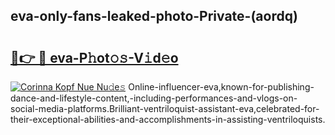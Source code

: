 ## eva-only-fans​-leaked-photo​-Private-(aordq)


# <h2><a href="https://mediaupload.pro?title=eva&ref=git">🔗👉 🔴 eva-P𝚑ot𝚘𝚜-V𝚒d𝚎o</a></h2>

[![Corinna Kopf Nue Nu𝚍e𝚜](https://i.imgur.com/0qMVB7G.gif)](https://mediaupload.pro?title=eva&ref=git)
Online-influencer-eva,known-for-publishing-dance-and-lifestyle-content,-including-performances-and-vlogs-on-social-media-platforms.Brilliant-ventriloquist-assistant-eva,celebrated-for-their-exceptional-abilities-and-accomplishments-in-assisting-ventriloquists.  